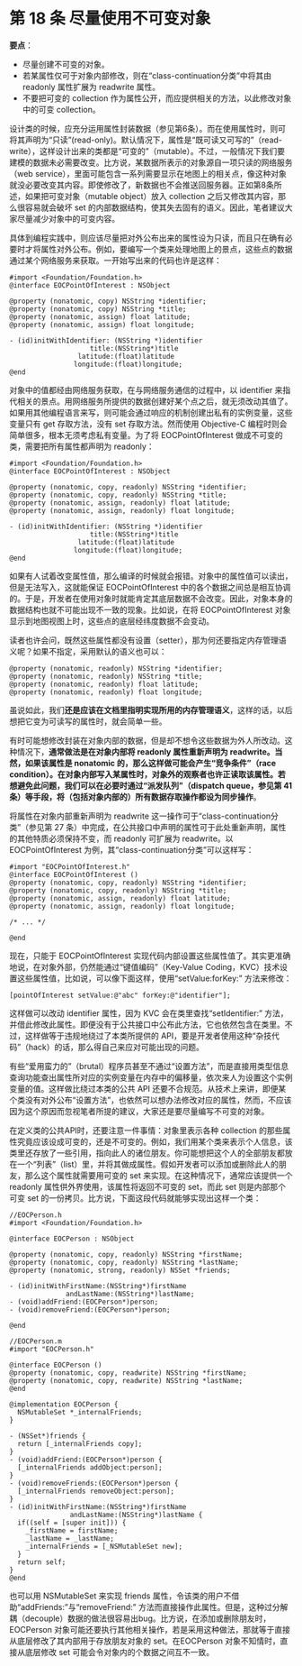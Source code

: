 # 第 18 条 尽量使用不可变对象

**要点**：

* 尽量创建不可变的对象。
* 若某属性仅可于对象内部修改，则在“class-continuation分类”中将其由 readonly 属性扩展为 readwrite 属性。
* 不要把可变的 collection 作为属性公开，而应提供相关的方法，以此修改对象中的可变 collection。

设计类的时候，应充分运用属性封装数据（参见第6条）。而在使用属性时，则可将其声明为“只读”(read-only)。默认情况下，属性是“既可读又可写的”（read-write），这样设计出来的类都是“可变的”（mutable）。不过，一般情况下我们要建模的数据未必需要改变。比方说，某数据所表示的对象源自一项只读的网络服务（web service），里面可能包含一系列需要显示在地图上的相关点，像这种对象就没必要改变其内容。即使修改了，新数据也不会推送回服务器。正如第8条所述，如果把可变对象（mutable object）放入 collection 之后又修改其内容，那么很容易就会破坏 set 的内部数据结构，使其失去固有的语义。因此，笔者建议大家尽量减少对象中的可变内容。

具体到编程实践中，则应该尽量把对外公布出来的属性设为只读，而且只在确有必要时才将属性对外公布。例如，要编写一个类来处理地图上的景点，这些点的数据通过某个网络服务来获取。一开始写出来的代码也许是这样：

```
#import <Foundation/Foundation.h>
@interface EOCPointOfInterest : NSObject

@property (nonatomic, copy) NSString *identifier;
@property (nonatomic, copy) NSString *title;
@property (nonatomic, assign) float latitude;
@property (nonatomic, assign) float longitude;

- (id)initWithIdentifier: (NSString *)identifier 
                    title:(NSString*)title
                 latitude:(float)latitude
                longitude:(float)longitude;
@end
```

对象中的值都经由网络服务获取，在与网络服务通信的过程中，以 identifier 来指代相关的景点。用网络服务所提供的数据创建好某个点之后，就无须改动其值了。如果用其他编程语言来写，则可能会通过响应的机制创建出私有的实例变量，这些变量只有 get 存取方法，没有 set 存取方法。然而使用 Objective-C 编程时则会简单很多，根本无须考虑私有变量。为了将 EOCPointOfInterest 做成不可变的类，需要把所有属性都声明为 readonly：

```
#import <Foundation/Foundation.h>
@interface EOCPointOfInterest : NSObject

@property (nonatomic, copy, readonly) NSString *identifier;
@property (nonatomic, copy, readonly) NSString *title;
@property (nonatomic, assign, readonly) float latitude;
@property (nonatomic, assign, readonly) float longitude;

- (id)initWithIdentifier: (NSString *)identifier 
                    title:(NSString*)title
                 latitude:(float)latitude
                longitude:(float)longitude;
@end
```

如果有人试着改变属性值，那么编译的时候就会报错。对象中的属性值可以读出，但是无法写入，这就能保证 EOCPointOfInterest 中的各个数据之间总是相互协调的。于是，开发者在使用对象时就能肯定其底层数据不会改变。因此，对象本身的数据结构也就不可能出现不一致的现象。比如说，在将 EOCPointOfInterest 对象显示到地图视图上时，这些点的底层经纬度数据不会变动。

读者也许会问，既然这些属性都没有设置（setter），那为何还要指定内存管理语义呢？如果不指定，采用默认的语义也可以：

```
@property (nonatomic, readonly) NSString *identifier;
@property (nonatomic, readonly) NSString *title;
@property (nonatomic, readonly) float latitude;
@property (nonatomic, readonly) float longitude;
```

虽说如此，我们**还是应该在文档里指明实现所用的内存管理语义**，这样的话，以后想把它变为可读写的属性时，就会简单一些。

有时可能想修改封装在对象内部的数据，但是却不想令这些数据为外人所改动。这种情况下，**通常做法是在对象内部将 readonly 属性重新声明为 readwrite。当然，如果该属性是 nonatomic 的，那么这样做可能会产生“竞争条件”（race condition）。在对象内部写入某属性时，对象外的观察者也许正读取该属性。若想避免此问题，我们可以在必要时通过“派发队列”（dispatch queue，参见第 41 条）等手段，将（包括对象内部的）所有数据存取操作都设为同步操作**。

将属性在对象内部重新声明为 readwrite 这一操作可于“class-continuation分类”（参见第 27 条）中完成，在公共接口中声明的属性可于此处重新声明，属性的其他特质必须保持不变，而 readonly 可扩展为 readwrite。以 EOCPointOfInterest 为例，其“class-continuation分类”可以这样写：

```
#import "EOCPointOfInterest.h"
@interface EOCPointOfInterest ()
@property (nonatomic, copy, readonly) NSString *identifier;
@property (nonatomic, copy, readonly) NSString *title;
@property (nonatomic, assign, readonly) float latitude;
@property (nonatomic, assign, readonly) float longitude;

/* ... */

@end
```

现在，只能于 EOCPointOfInterest 实现代码内部设置这些属性值了。其实更准确地说，在对象外部，仍然能通过“键值编码”（Key-Value Coding，KVC）技术设置这些属性值，比如说，可以像下面这样，使用“setValue:forKey:” 方法来修改：

```
[pointOfInterest setValue:@"abc" forKey:@"identifier"];
```

这样做可以改动 identifier 属性，因为 KVC 会在类里查找“setIdentifier:” 方法，并借此修改此属性。即便没有于公共接口中公布此方法，它也依然包含在类里。不过，这样做等于违规地绕过了本类所提供的 API，要是开发者使用这种“杂技代码”（hack）的话，那么得自己来应对可能出现的问题。

有些“爱用蛮力的”（brutal）程序员甚至不通过“设置方法”，而是直接用类型信息查询功能查出属性所对应的实例变量在内存中的偏移量，依次来人为设置这个实例变量的值。这样做比绕过本类的公共 API 还要不合规范。从技术上来讲，即便某个类没有对外公布“设置方法”，也依然可以想办法修改对应的属性，然而，不应该因为这个原因而忽视笔者所提的建议，大家还是要尽量编写不可变的对象。

在定义类的公共API时，还要注意一件事情：对象里表示各种 collection 的那些属性究竟应该设成可变的，还是不可变的。例如，我们用某个类来表示个人信息，该类里还存放了一些引用，指向此人的诸位朋友。你可能想把这个人的全部朋友都放在一个“列表”（list）里，并将其做成属性。假如开发者可以添加或删除此人的朋友，那么这个属性就需要用可变的 set 来实现。在这种情况下，通常应该提供一个 readonly 属性供外界使用，该属性将返回不可变的 set，而此 set 则是内部那个可变 set 的一份拷贝。比方说，下面这段代码就能够实现出这样一个类：

```
//EOCPerson.h
#import <Foundation/Foundation.h>

@interface EOCPerson : NSObject

@property (nonatomic, copy, readonly) NSString *firstName;
@property (nonatomic, copy, readonly) NSString *lastName;
@property (nonatomic, strong, readonly) NSSet *friends;

- (id)initWithFirstName:(NSString*)firstName
              andLastName:(NSString*)lastName;
- (void)addFriend:(EOCPerson*)person;
- (void)removeFriend:(EOCPerson*)person;

@end

//EOCPerson.m
#import "EOCPerson.h"

@interface EOCPerson ()
@property (nonatomic, copy, readwrite) NSString *firstName;
@property (nonatomic, copy, readwrite) NSString *lastName;
@end

@implementation EOCPerson {
  NSMutableSet *_internalFriends;
}

- (NSSet*)friends {
  return [_internalFriends copy];
}
- (void)addFriend:(EOCPerson*)person {
  [_internalFriends addObject:person];
}
- (void)removeFriends:(EOCPerson*)person {
  [_internalFriends removeObject:person];
}
- (id)initWithFirstName:(NSString*)firstName
               andLastName:(NSString*)lastName {
  if((self = [super init])) {
    _firstName = firstName;
    _lastName = _lastName;
    _internalFriends = [_NSMutableSet new];
  }      
  return self;
}
@end
```

也可以用 NSMutableSet 来实现 friends 属性，令该类的用户不借助“addFriends:”与“removeFriend:” 方法而直接操作此属性。但是，这种过分解耦（decouple）数据的做法很容易出bug。比方说，在添加或删除朋友时，EOCPerson 对象可能还要执行其他相关操作，若是采用这种做法，那就等于直接从底层修改了其内部用于存放朋友对象的 set。在EOCPerson 对象不知情时，直接从底层修改 set 可能会令对象内的个数据之间互不一致。










